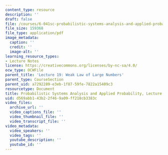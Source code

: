 ```yaml
---
content_type: resource
description: ''
draft: false
file: /courses/6-041sc-probabilistic-systems-analysis-and-applied-probability-fall-2013/d569abb143b22f469a09ff218cb3383c_MIT6_041SCF13_L19.pdf
file_size: 159368
file_type: application/pdf
image_metadata:
  caption: ''
  credit: ''
  image-alt: ''
learning_resource_types:
- Lecture Notes
license: https://creativecommons.org/licenses/by-nc-sa/4.0/
ocw_type: OCWFile
parent_title: 'Lecture 19: Weak Law of Large Numbers'
parent_type: CourseSection
parent_uid: a7292289-e3eb-1f87-59fe-7822a15409c3
resourcetype: Document
title: Probabilistic Systems Analysis and Applied Probability, Lecture 19
uid: d569abb1-43b2-2f46-9a09-ff218cb3383c
video_files:
  archive_url: ''
  video_captions_file: ''
  video_thumbnail_file: ''
  video_transcript_file: ''
video_metadata:
  video_speakers: ''
  video_tags: ''
  youtube_description: ''
  youtube_id: ''
---
```

